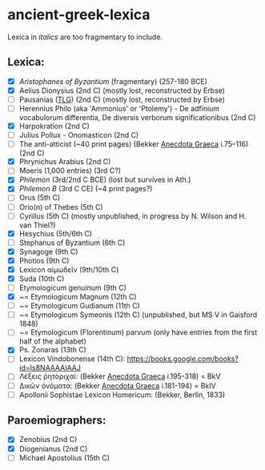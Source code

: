 # ancient-greek-lexica

Lexica in *italics* are too fragmentary to include.

## Lexica:
- [X] *Aristophanes of Byzantium* (fragmentary) (257-180 BCE)
- [x] Aelius Dionysius (2nd C) (mostly lost, reconstructed by Erbse)
- [ ] Pausanias ([TLG](http://stephanus.tlg.uci.edu/Iris/inst/browser.jsp#doc=tlg&aid=1569&wid=001&st=0&l=20)) (2nd C) (mostly lost, reconstructed by Erbse)
- [ ] Herennius Philo (aka 'Ammonius' or 'Ptolemy') - De adfinium vocabulorum differentia, De diversis verborum significationibus (2nd C)
- [x] Harpokration (2nd C)
- [ ] Julius Pollux - Onomasticon (2nd C)
- [ ] The anti-atticist (~40 print pages) (Bekker [Anecdota Graeca](https://archive.org/details/anecdotagraeca00bekkgoog) i.75–116) (2nd C)
- [x] Phrynichus Arabius (2nd C)
- [ ] Moeris (1,000 entries) (3rd C?)
- [X] *Philemon* (3rd/2nd C BCE) (lost but survives in Ath.)
- [X] *Philemon B* (3rd C CE) (~4 print pages?)
- [ ] Orus (5th C)
- [ ] Orio(n) of Thebes (5th C)
- [ ] Cyrillus (5th C) (mostly unpublished, in progress by N. Wilson and H. van Thiel?)
- [x] Hesychius (5th/6th C)
- [ ] Stephanus of Byzantium (6th C)
- [x] Synagoge (9th C)
- [x] Photios (9th C)
- [x] Lexicon αἱμωδεῖν (9th/10th C)
- [x] Suda (10th C)
- [ ] Etymologicum genuinum (9th C)
- [x] ~= Etymologicum Magnum (12th C)
- [ ] ~= Etymologicum Gudianum (11th C)
- [ ] ~= Etymologicum Symeonis (12th C) (unpublished, but MS V in Gaisford 1848)
- [ ] ~= Etymologicum (Florentinum) parvum (only have entries from the first half of the alphabet)
- [x] Ps. Zonaras (13th C)
- [ ] Lexicon Vindobonense (14th C): <https://books.google.com/books?id=Is8NAAAAIAAJ>
- [ ] Λέξεις ῥητοριχαί: (Bekker [Anecdota Graeca](https://archive.org/details/anecdotagraeca00bekkgoog) i.195-318) = BkV
- [ ] Δικῶν ὀνόματα: (Bekker [Anecdota Graeca](https://archive.org/details/anecdotagraeca00bekkgoog) i.181-194) = BkIV
- [ ] Apollonii Sophistae Lexicon Homericum: (Bekker, Berlin, 1833)

## Paroemiographers:
- [x] Zenobius (2nd C)
- [x] Diogenianus (2nd C)
- [ ] Michael Apostolius (15th C)
